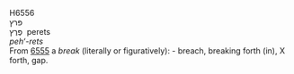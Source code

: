 <body>
  <p>H6556<br>  פּרץ  <br> פֶּרֶץ  ‎  perets  <br><i>peh‘-rets </i><br>From <a href="h6555.htm">6555</a>  a <i>break</i> (literally or figuratively): - breach, breaking forth (in), X forth, gap.<br></p>
 </body>